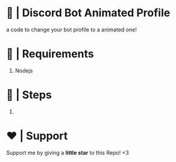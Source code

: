 # 🤖 | Discord Bot Animated Profile
a code to change your bot profile to a animated one!
# 🚧 | Requirements
1. Nodejs
# 👞 | Steps
1. 
# ❤️ | Support
Support me by giving a **little star** to this Repo! <3
